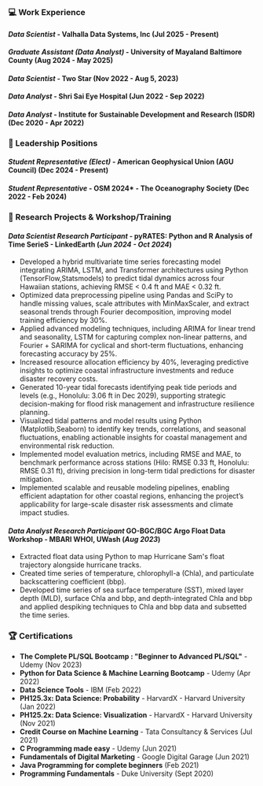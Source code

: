 ### 💻 Work Experience 
#### *Data Scientist* - Valhalla Data Systems, Inc (Jul 2025 - Present)

#### *Graduate Assistant (Data Analyst)* - University of Mayaland Baltimore County (Aug 2024 - May 2025)

#### *Data Scientist* - Two Star (Nov 2022 - Aug 5, 2023)

#### *Data Analyst* -  Shri Sai Eye Hospital (Jun 2022 - Sep 2022) 

#### *Data Analyst* -  Institute for Sustainable Development and Research (ISDR) (Dec 2020 - Apr 2022)

### 🌟 Leadership Positions

#### *Student Representative (Elect)* - American Geophysical Union (AGU Council) (Dec 2024 - Present)
#### *Student Representative* - OSM 2024* - The Oceanography Society (Dec 2022 - Feb 2024)

### 🎯 Research Projects & Workshop/Training
#### *Data Scientist Research Participant* -  pyRATES: Python and R Analysis of Time SerieS - LinkedEarth (*Jun 2024 - Oct 2024*)
- Developed a hybrid multivariate time series forecasting model integrating ARIMA, LSTM, and Transformer architectures using Python (TensorFlow,Statsmodels) to predict tidal dynamics across four Hawaiian stations, achieving RMSE < 0.4 ft and MAE < 0.32 ft.
- Optimized data preprocessing pipeline using Pandas and SciPy to handle missing values, scale attributes with MinMaxScaler, and extract seasonal trends through Fourier decomposition, improving model training efficiency by 30%.
- Applied advanced modeling techniques, including ARIMA for linear trend and seasonality, LSTM for capturing complex non-linear patterns, and Fourier + SARIMA for cyclical and short-term fluctuations, enhancing forecasting accuracy by 25%.
- Increased resource allocation efficiency by 40%, leveraging predictive insights to optimize coastal infrastructure investments and reduce disaster recovery costs.
- Generated 10-year tidal forecasts identifying peak tide periods and levels (e.g., Honolulu: 3.06 ft in Dec 2029), supporting strategic decision-making for flood risk management and infrastructure resilience planning.
- Visualized tidal patterns and model results using Python (Matplotlib,Seaborn) to identify key trends, correlations, and seasonal fluctuations, enabling actionable insights for coastal management and environmental risk reduction.
- Implemented model evaluation metrics, including RMSE and MAE, to benchmark performance across stations (Hilo: RMSE 0.33 ft, Honolulu: RMSE 0.31 ft), driving precision in long-term tidal predictions for disaster mitigation.
- Implemented scalable and reusable modeling pipelines, enabling efficient adaptation for other coastal regions, enhancing the project’s applicability for large-scale disaster risk assessments and climate impact studies.
  
#### *Data Analyst Research Participant* GO-BGC/BGC Argo Float Data Workshop - MBARI WHOI, UWash (*Aug 2023*) 
- Extracted float data using Python to map Hurricane Sam's float trajectory alongside hurricane tracks. 
- Created time series of temperature, chlorophyll-a (Chla), and particulate backscattering coefficient (bbp).
- Developed time series of sea surface temperature (SST), mixed layer depth (MLD), surface Chla and bbp, and depth-integrated Chla and bbp and applied despiking techniques to Chla and bbp data and subsetted the time series.

### 🏆 Certifications
- **The Complete PL/SQL Bootcamp : "Beginner to Advanced PL/SQL"** - Udemy (Nov 2023)
- **Python for Data Science & Machine Learning Bootcamp** - Udemy (Apr 2022)
- **Data Science Tools** - IBM  (Feb 2022)
- **PH125.3x: Data Science: Probability** - HarvardX - Harvard University (Jan 2022)
- **PH125.2x: Data Science: Visualization** - HarvardX - Harvard University (Nov 2021)
- **Credit Course on Machine Learning** - Tata Consultancy & Services (Jul 2021)
- **C Programming made easy** - Udemy (Jun 2021)
- **Fundamentals of Digital Marketing** - Google Digital Garage (Jun 2021)
- **Java Programming for complete beginners** (Feb 2021)
- **Programming Fundamentals** - Duke University (Sept 2020)

